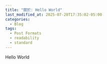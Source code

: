 ```yaml
---
title: "關於: Hello World"
last_modified_at: 2025-07-20T17:35:02-05:00
categories:
  - Blog
tags:
  - Post Formats
  - readability
  - standard
---
```


Hello World